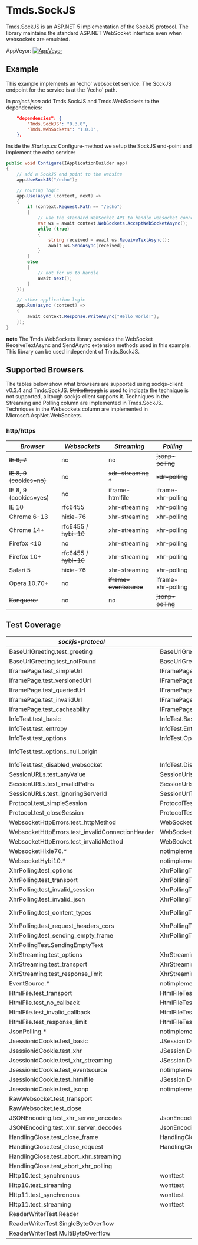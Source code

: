 # Tmds.SockJS
Tmds.SockJS is an ASP.NET 5 implementation of the SockJS protocol. The library maintains the standard ASP.NET WebSocket interface even when websockets are emulated.

AppVeyor: [![AppVeyor](https://ci.appveyor.com/api/projects/status/kpmtd98p5p4x1bd0?svg=true)](https://ci.appveyor.com/project/tmds/tmds-sockjs/branch/master)

## Example

This example implements an 'echo' websocket service. The SockJS endpoint for the service is at the '/echo' path.

In *project.json* add Tmds.SockJS and Tmds.WebSockets to the dependencies:
```JSON
	"dependencies": {
		"Tmds.SockJS": "0.3.0",
		"Tmds.WebSockets": "1.0.0",
	},
```
Inside the *Startup.cs* Configure-method we setup the SockJS end-point and implement the echo service:
```C#
public void Configure(IApplicationBuilder app)
{
	// add a SockJS end point to the website
	app.UseSockJS("/echo");

	// routing logic
	app.Use(async (context, next) =>
	{
		if (context.Request.Path == "/echo")
		{
			// use the standard WebSocket API to handle websocket connections
			var ws = await context.WebSockets.AcceptWebSocketAsync();
			while (true)
			{
				string received = await ws.ReceiveTextAsync();
				await ws.SendAsync(received);
			}
		}
		else
		{
			// not for us to handle
			await next();
		}
	});

	// other application logic
	app.Run(async (context) =>
	{
		await context.Response.WriteAsync("Hello World!");
	});
}
```
**note** The Tmds.WebSockets library provides the WebSocket ReceiveTextAsync and SendAsync extension methods used in this example. This library can be used independent of Tmds.SockJS.

## Supported Browsers

The tables below show what browsers are supported using sockjs-client v0.3.4 and Tmds.SockJS.
~~Strikethrough~~ is used to indicate the technique is not supported, alltough sockjs-client supports it.
Techniques in the Streaming and Polling column are implemented in Tmds.SockJS.
Techniques in the Websockets column are implemented in Microsoft.AspNet.WebSockets.

### http/https

_Browser_       | _Websockets_     | _Streaming_ | _Polling_
----------------|------------------|-------------|-------------------
~~IE 6, 7~~        | no               | no          | ~~jsonp-polling~~
~~IE 8, 9 (cookies=no)~~ |    no       |  ~~xdr-streaming &dagger;~~ |  ~~xdr-polling~~
IE 8, 9 (cookies=yes)|    no       | iframe-htmlfile | iframe-xhr-polling
IE 10           | rfc6455          | xhr-streaming   | xhr-polling
Chrome 6-13     | ~~hixie-76~~         | xhr-streaming   | xhr-polling
Chrome 14+      | rfc6455 / ~~hybi-10~~ | xhr-streaming   | xhr-polling
Firefox <10     | no               | xhr-streaming   | xhr-polling
Firefox 10+     | rfc6455 / ~~hybi-10~~ | xhr-streaming   | xhr-polling
Safari 5        | ~~hixie-76~~         | xhr-streaming   | xhr-polling
Opera 10.70+    | no               | ~~iframe-eventsource~~ | iframe-xhr-polling
~~Konqueror~~       | no               | no          | ~~jsonp-polling~~

## Test Coverage

_sockjs-protocol_ | _Tmds.SockJS_ | _Comments_
-------------------- | ---------------- | --------
BaseUrlGreeting.test_greeting | BaseUrlGreetingTest.TestGreeting | 
BaseUrlGreeting.test_notFound | BaseUrlGreetingTest.TestNotFound | 
IframePage.test_simpleUrl | IFramePageTest.SimpleUrl | 
IframePage.test_versionedUrl | IFramePageTest.VersionedUrl | 
IframePage.test_queriedUrl | IFramePageTest.QueriedUrl | 
IframePage.test_invalidUrl | IFramePageTest.InvalidUrl | 
IframePage.test_cacheability | IFramePageTest.Cacheability | 
InfoTest.test_basic | InfoTest.Basic | 
InfoTest.test_entropy | InfoTest.Entropy | 
InfoTest.test_options | InfoTest.Options | 
InfoTest.test_options_null_origin |  | https://github.com/sockjs/sockjs-node/issues/177
InfoTest.test_disabled_websocket | InfoTest.DisabledNullOrigin | 
SessionURLs.test_anyValue | SessionUrlsTest.AnyValue | 
SessionURLs.test_invalidPaths | SessionUrlsTest.InvalidPaths | 
SessionURLs.test_ignoringServerId | SessionUrlTest.IgnoringServerId | 
Protocol.test_simpleSession | ProtocolTest.SimpleSession | 
Protocol.test_closeSession | ProtocolTest.CloseSession | 
WebsocketHttpErrors.test_httpMethod | WebSocketHttpErrorsTest.Method | 
WebsocketHttpErrors.test_invalidConnectionHeader | WebSocketHttpErrorsTest.InvalidConnectionHeader | 
WebsocketHttpErrors.test_invalidMethod | WebSocketHttpErrorsTest.InvalidMethod | 
WebsocketHixie76.* | notimplemented | Not supported by ASP.NET stack
WebsocketHybi10.* | notimplemented |  Not supported by ASP.NET stack
XhrPolling.test_options | XhrPollingTest.Options | 
XhrPolling.test_transport | XhrPollingTest.Transport | 
XhrPolling.test_invalid_session | XhrPollingTest.InvalidSession | 
XhrPolling.test_invalid_json | XhrPollingTest.InvalidJson | 
XhrPolling.test_content_types | XhrPollingTest.ContentTypes | Content Types "", "T", and explicit charset not tested
XhrPolling.test_request_headers_cors | XhrPollingTest.RequestHeadersCors | 
XhrPolling.test_sending_empty_frame | XhrPollingTest.SendingEmptyFrame | 
 | XhrPollingTest.SendingEmptyText | 
XhrStreaming.test_options | XhrStreamingTest.Options | 
XhrStreaming.test_transport | XhrStreamingTest.Transport | 
XhrStreaming.test_response_limit | XhrStreamingTest.ResponseLimit | 
EventSource.* | notimplemented | 
HtmlFile.test_transport | HtmlFileTest.Transport | 
HtmlFile.test_no_callback | HtmlFileTest.NoCallback | 
HtmlFile.test_invalid_callback | HtmlFileTest.InvalidCallback | 
HtmlFile.test_response_limit | HtmlFileTest.Transport | 
JsonPolling.* | notimplemented | 
JsessionidCookie.test_basic | JSessionIDCookieTest.Basic | 
JsessionidCookie.test_xhr | JSessionIDCookieTest.Xhr | 
JsessionidCookie.test_xhr_streaming | JSessionIDCookieTest.XhrStreaming | 
JsessionidCookie.test_eventsource | notimplemented | 
JsessionidCookie.test_htmlfile | JSessionIDCookieTest.HtmlFile | 
JsessionidCookie.test_jsonp | notimplemented | 
RawWebsocket.test_transport | | 
RawWebsocket.test_close | | 
JSONEncoding.test_xhr_server_encodes | JsonEncodingTest.ServerEncodes | 
JSONEncoding.test_xhr_server_decodes | JsonEncodingTest.ServerDecodes | 
HandlingClose.test_close_frame | HandlingCloseTest.CloseFrame | 
HandlingClose.test_close_request | HandlingCloseTest.CloseRequest | 
HandlingClose.test_abort_xhr_streaming | | 
HandlingClose.test_abort_xhr_polling | | 
Http10.test_synchronous | wonttest | 
Http10.test_streaming | wonttest | 
Http11.test_synchronous | wonttest | 
Http11.test_streaming | wonttest | 
 | ReaderWriterTest.Reader | 
 | ReaderWriterTest.SingleByteOverflow | 
 | ReaderWriterTest.MultiByteOverflow | 
